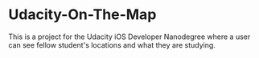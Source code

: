 # Udacity-On-The-Map
This is a project for the Udacity iOS Developer Nanodegree where a user can see fellow student's locations and what they are studying.
